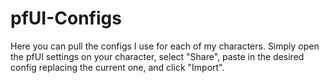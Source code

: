 # pfUI-Configs
Here you can pull the configs I use for each of my characters.  Simply open the pfUI settings on your character, select "Share", paste in the desired config replacing the current one, and click "Import".
